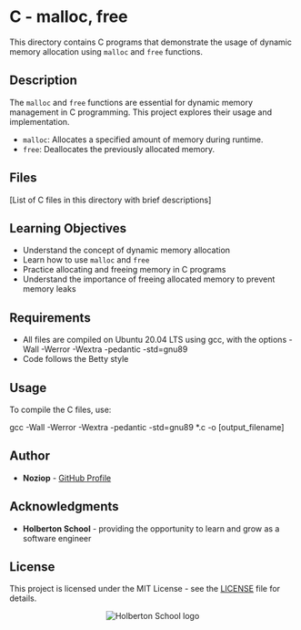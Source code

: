# C - malloc, free

This directory contains C programs that demonstrate the usage of dynamic memory allocation using `malloc` and `free` functions.

## Description

The `malloc` and `free` functions are essential for dynamic memory management in C programming. This project explores their usage and implementation.

- `malloc`: Allocates a specified amount of memory during runtime.
- `free`: Deallocates the previously allocated memory.

## Files

[List of C files in this directory with brief descriptions]

## Learning Objectives

- Understand the concept of dynamic memory allocation
- Learn how to use `malloc` and `free`
- Practice allocating and freeing memory in C programs
- Understand the importance of freeing allocated memory to prevent memory leaks

## Requirements

- All files are compiled on Ubuntu 20.04 LTS using gcc, with the options -Wall -Werror -Wextra -pedantic -std=gnu89
- Code follows the Betty style

## Usage

To compile the C files, use:

gcc -Wall -Werror -Wextra -pedantic -std=gnu89 *.c -o [output_filename]

## Author

* **Noziop** - [GitHub Profile](https://github.com/Noziop)

## Acknowledgments

* **Holberton School** - providing the opportunity to learn and grow as a software engineer

## License

This project is licensed under the MIT License - see the [LICENSE](LICENSE) file for details.


<p align="center">
  <img
   src="https://cdn.prod.website-files.com/64107f65f30b69371e3d6bfa/65c6179aa44b63fa4f31e7ad_Holberton-Logo-Cherry.svg"
   alt="Holberton School logo">
</p>
